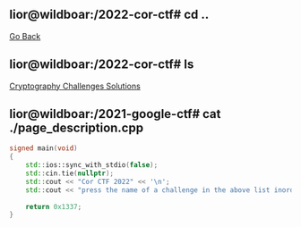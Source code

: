 ## lior@wildboar:/2022-cor-ctf# cd ..

[Go Back](../index.md)

## lior@wildboar:/2022-cor-ctf# ls

[Cryptography Challenges Solutions](./cryptography/index.md)

## lior@wildboar:/2021-google-ctf# cat ./page_description.cpp

```c++
signed main(void)
{
    std::ios::sync_with_stdio(false);
    std::cin.tie(nullptr);
    std::cout << "Cor CTF 2022" << '\n';
    std::cout << "press the name of a challenge in the above list inorder to see its writeup." << '\n';
    
    return 0x1337;
}
```
